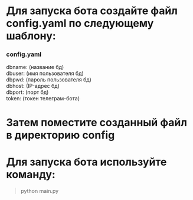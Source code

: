 # Для запуска бота создайте файл config.yaml по следующему шаблону:  
### config.yaml
dbname: (название бд)  
dbuser: (имя пользователя бд)  
dbpwd: (пароль пользователя бд)  
dbhost: (IP-адрес бд)  
dbport: (порт бд)  
token: (токен телеграм-бота)  

# Затем поместите созданный файл в директорию config

# Для запуска бота используйте команду:  
> python main.py

